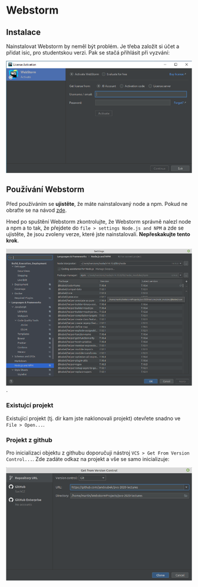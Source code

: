 # Webstorm

## Instalace
Nainstalovat Webstorm by neměl být problém. Je třeba založit si účet a přidat isic, pro studentskou verzi. Pak se stačá přihlásit při vyzvání:

![webstorm license](webstorm_license.png)

## Používání Webstorm
Před používáním se **ujistěte**, že máte nainstalovaný node a npm.
Pokud ne obraťte se na návod [zde](install_node.md).

Hned po spuštění Webstorm zkontrolujte, že Webstorm správně nalezl node a npm a to tak, že přejdete do
`file > settings Node.js and NPM` a zde se ujistěte, že jsou zvoleny verze, které jste nainstalovali.
**Nepřeskakujte tento krok**.

![webstorm_node](webstorm_node.png).

### Existujcí projekt
Existující projekt (tj. dir kam jste naklonovali projekt) otevřete snadno ve `File > Open...`.

### Projekt z github
Pro inicializaci objektu z githubu doporučuji nástroj `VCS > Get From Version Control...`.
Zde zadáte odkaz na projekt a vše se samo inicializuje:

![github project](github_project.png)
